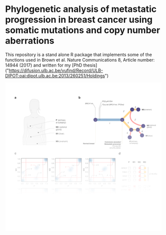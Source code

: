 # Phylogenetic analysis of metastatic progression in breast cancer using somatic mutations and copy number aberrations

This repository is a stand alone R package that implements some of the functions used in Brown et al. Nature Communications 8, Article number: 14944 (2017) and written for my [PhD thesis] ("https://difusion.ulb.ac.be/vufind/Record/ULB-DIPOT:oai:dipot.ulb.ac.be:2013/260251/Holdings")

![Front page](https://github.com/ndbrown6/CNtu/blob/master/ext/CNtu.png)


